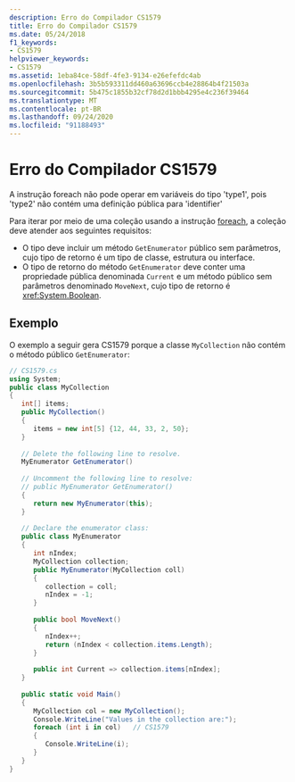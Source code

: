 ```yaml
---
description: Erro do Compilador CS1579
title: Erro do Compilador CS1579
ms.date: 05/24/2018
f1_keywords:
- CS1579
helpviewer_keywords:
- CS1579
ms.assetid: 1eba84ce-58df-4fe3-9134-e26efefdc4ab
ms.openlocfilehash: 3b5b593311dd460a63696ccb4e28864b4f21503a
ms.sourcegitcommit: 5b475c1855b32cf78d2d1bbb4295e4c236f39464
ms.translationtype: MT
ms.contentlocale: pt-BR
ms.lasthandoff: 09/24/2020
ms.locfileid: "91188493"
---
```

# <a name="compiler-error-cs1579"></a>Erro do Compilador CS1579

A instrução foreach não pode operar em variáveis do tipo 'type1', pois 'type2' não contém uma definição pública para 'identifier'

Para iterar por meio de uma coleção usando a instrução [foreach](../keywords/foreach-in.md), a coleção deve atender aos seguintes requisitos:

- O tipo deve incluir um método `GetEnumerator` público sem parâmetros, cujo tipo de retorno é um tipo de classe, estrutura ou interface.
- O tipo de retorno do método `GetEnumerator` deve conter uma propriedade pública denominada `Current` e um método público sem parâmetros denominado `MoveNext`, cujo tipo de retorno é <xref:System.Boolean>.

## <a name="example"></a>Exemplo

O exemplo a seguir gera CS1579 porque a classe `MyCollection` não contém o método público `GetEnumerator`:

```csharp  
// CS1579.cs  
using System;  
public class MyCollection
{  
   int[] items;  
   public MyCollection()
   {  
      items = new int[5] {12, 44, 33, 2, 50};  
   }  
  
   // Delete the following line to resolve.  
   MyEnumerator GetEnumerator()  
  
   // Uncomment the following line to resolve:  
   // public MyEnumerator GetEnumerator()
   {  
      return new MyEnumerator(this);  
   }  
  
   // Declare the enumerator class:  
   public class MyEnumerator
   {  
      int nIndex;  
      MyCollection collection;  
      public MyEnumerator(MyCollection coll)
      {  
         collection = coll;  
         nIndex = -1;  
      }  
  
      public bool MoveNext()
      {  
         nIndex++;  
         return (nIndex < collection.items.Length);  
      }  
  
      public int Current => collection.items[nIndex];
   }  
  
   public static void Main()
   {  
      MyCollection col = new MyCollection();  
      Console.WriteLine("Values in the collection are:");  
      foreach (int i in col)   // CS1579  
      {  
         Console.WriteLine(i);  
      }  
   }  
}  
```
